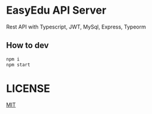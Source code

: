 # EasyEdu API Server

Rest API with Typescript, JWT, MySql, Express, Typeorm

## How to dev

```sh
npm i 
npm start
```

# LICENSE

[MIT](https://github.com/baontq23/jwt-express-mysql-typeorm-typescript-template/blob/master/LICENSE)
